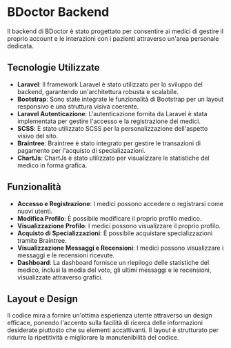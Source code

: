 # BDoctor Backend

Il backend di BDoctor è stato progettato per consentire ai medici di gestire il proprio account e le interazioni con i pazienti attraverso un'area personale dedicata.

## Tecnologie Utilizzate

- **Laravel**: Il framework Laravel è stato utilizzato per lo sviluppo del backend, garantendo un'architettura robusta e scalabile.
- **Bootstrap**: Sono state integrate le funzionalità di Bootstrap per un layout responsivo e una struttura visiva coerente.
- **Laravel Autenticazione**: L'autenticazione fornita da Laravel è stata implementata per gestire l'accesso e la registrazione dei medici.
- **SCSS**: È stato utilizzato SCSS per la personalizzazione dell'aspetto visivo del sito.
- **Braintree**: Braintree è stato integrato per gestire le transazioni di pagamento per l'acquisto di specializzazioni.
- **ChartJs**: ChartJs è stato utilizzato per visualizzare le statistiche del medico in forma grafica.

## Funzionalità

- **Accesso e Registrazione**: I medici possono accedere o registrarsi come nuovi utenti.
- **Modifica Profilo**: È possibile modificare il proprio profilo medico.
- **Visualizzazione Profilo**: I medici possono visualizzare il proprio profilo.
- **Acquisto di Specializzazioni**: È possibile acquistare specializzazioni tramite Braintree.
- **Visualizzazione Messaggi e Recensioni**: I medici possono visualizzare i messaggi e le recensioni ricevute.
- **Dashboard**: La dashboard fornisce un riepilogo delle statistiche del medico, inclusi la media del voto, gli ultimi messaggi e le recensioni, visualizzate attraverso grafici.

## Layout e Design

Il codice mira a fornire un'ottima esperienza utente attraverso un design efficace, ponendo l'accento sulla facilità di ricerca delle informazioni desiderate piuttosto che su elementi accattivanti. Il layout è strutturato per ridurre la ripetitività e migliorare la manutenibilità del codice.
